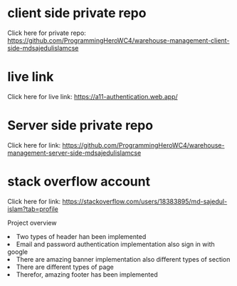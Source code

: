 # client side private repo
Click here for private repo: https://github.com/ProgrammingHeroWC4/warehouse-management-client-side-mdsajedulislamcse

# live link
Click here for live link:  https://a11-authentication.web.app/

# Server side private repo
Click here for link: https://github.com/ProgrammingHeroWC4/warehouse-management-server-side-mdsajedulislamcse


# stack overflow account
Click here for link: https://stackoverflow.com/users/18383895/md-sajedul-islam?tab=profile

<P>Project overview</p>
<li>Two types of header han been implemented</li>
<li>Email and password authentication implementation also sign in with google</li>
<li>There are amazing banner implementation also different types of section</li>
<li>There are different types of page</li>
<li>Therefor, amazing footer has been implemented</li>
